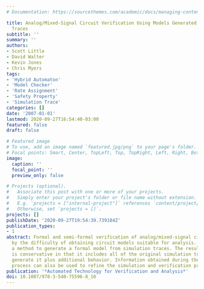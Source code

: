 ```yaml
---
# Documentation: https://sourcethemes.com/academic/docs/managing-content/

title: Analog/Mixed-Signal Circuit Verification Using Models Generated from Simulation
  Traces
subtitle: ''
summary: ''
authors:
- Scott Little
- David Walter
- Kevin Jones
- Chris Myers
tags:
- 'Hybrid Automaton'
- 'Model Checker'
- 'Rate Assignment'
- 'Safety Property'
- 'Simulation Trace'
categories: []
date: '2007-01-01'
lastmod: 2020-09-27T16:54:40-03:00
featured: false
draft: false

# Featured image
# To use, add an image named `featured.jpg/png` to your page's folder.
# Focal points: Smart, Center, TopLeft, Top, TopRight, Left, Right, BottomLeft, Bottom, BottomRight.
image:
  caption: ''
  focal_point: ''
  preview_only: false

# Projects (optional).
#   Associate this post with one or more of your projects.
#   Simply enter your project's folder or file name without extension.
#   E.g. `projects = ["internal-project"]` references `content/project/deep-learning/index.md`.
#   Otherwise, set `projects = []`.
projects: []
publishDate: '2020-09-27T19:54:39.739184Z'
publication_types:
- 1
abstract: Formal and semi-formal verification of analog/mixed-signal circuits is complicated
  by the difficulty of obtaining circuit models suitable for analysis. We propose
  a method to generate a formal model from simulation traces. The resulting model
  is conservative in that it includes all of the original simulation traces used to
  generate it plus additional behavior. Information obtained during the model generation
  process can also be used to refine the simulation and verification process.
publication: '*Automated Technology for Verification and Analysis*'
doi: 10.1007/978-3-540-75596-8_10
---
```

